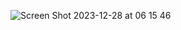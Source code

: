 
![Screen Shot 2023-12-28 at 06 15 46](https://github.com/RidloGhifary/slider-animation-sass/assets/117726043/8ed9369d-1e5c-4ed6-82b6-526102f0ec28)
